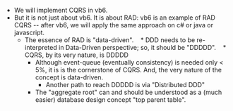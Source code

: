 

- We will implement CQRS in vb6. 
- But it is not just about vb6. It is about RAD: vb6 is an example of RAD CQRS -- after vb6, we will apply the same approach on c# or java or javascript.
    * The essence of RAD is "data-driven". 
    * DDD needs to be re-interpreted in Data-Driven perspective; so, it should be "DDDDD". 
    * CQRS, by its very nature, is DDDDD
        - Although event-queue (eventually consistency) is needed only < 5%, it is is the cornerstone of CQRS. And, the very nature of the concept is data-driven.
            * Another path to reach DDDDD is via "Distributed DDD"    
        - The "aggregate root" can and should be understood as a (much easier) database design concept "top parent table". 

